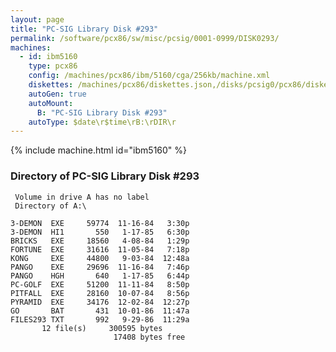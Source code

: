 ```yaml
---
layout: page
title: "PC-SIG Library Disk #293"
permalink: /software/pcx86/sw/misc/pcsig/0001-0999/DISK0293/
machines:
  - id: ibm5160
    type: pcx86
    config: /machines/pcx86/ibm/5160/cga/256kb/machine.xml
    diskettes: /machines/pcx86/diskettes.json,/disks/pcsig0/pcx86/diskettes.json
    autoGen: true
    autoMount:
      B: "PC-SIG Library Disk #293"
    autoType: $date\r$time\rB:\rDIR\r
---
```


{% include machine.html id="ibm5160" %}

### Directory of PC-SIG Library Disk #293

     Volume in drive A has no label
     Directory of A:\

    3-DEMON  EXE     59774  11-16-84   3:30p
    3-DEMON  HI1       550   1-17-85   6:30p
    BRICKS   EXE     18560   4-08-84   1:29p
    FORTUNE  EXE     31616  11-05-84   7:18p
    KONG     EXE     44800   9-03-84  12:48a
    PANGO    EXE     29696  11-16-84   7:46p
    PANGO    HGH       640   1-17-85   6:44p
    PC-GOLF  EXE     51200  11-11-84   8:50p
    PITFALL  EXE     28160  10-07-84   8:56p
    PYRAMID  EXE     34176  12-02-84  12:27p
    GO       BAT       431  10-01-86  11:47a
    FILES293 TXT       992   9-29-86  11:29a
           12 file(s)     300595 bytes
                           17408 bytes free
